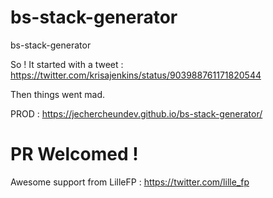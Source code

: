 # bs-stack-generator
bs-stack-generator

So !
It started with a tweet : https://twitter.com/krisajenkins/status/903988761171820544

Then things went mad.

PROD : https://jechercheundev.github.io/bs-stack-generator/

# PR Welcomed !

Awesome support from LilleFP : https://twitter.com/lille_fp

